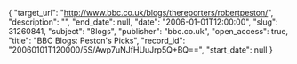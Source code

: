 {
  "target_url": "http://www.bbc.co.uk/blogs/thereporters/robertpeston/", 
  "description": "", 
  "end_date": null, 
  "date": "2006-01-01T12:00:00", 
  "slug": 31260841, 
  "subject": "Blogs", 
  "publisher": "bbc.co.uk", 
  "open_access": true, 
  "title": "BBC Blogs: Peston's Picks", 
  "record_id": "20060101T120000/5S/Awp7uNJfHUuJrp5Q+BQ==", 
  "start_date": null
}

